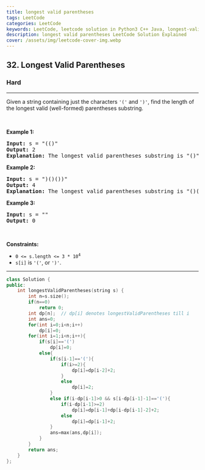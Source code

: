 ```yaml
---
title: longest valid parentheses
tags: LeetCode
categories: LeetCode
keywords: LeetCode, leetcode solution in Python3 C++ Java, longest-valid-parentheses solution
description: longest valid parentheses LeetCode Solution Explained
cover: /assets/img/leetcode-cover-img.webp
---
```





<h2>32. Longest Valid Parentheses</h2><h3>Hard</h3><hr><div><p>Given a string containing just the characters <code>'('</code> and <code>')'</code>, find the length of the longest valid (well-formed) parentheses substring.</p>

<p>&nbsp;</p>
<p><strong>Example 1:</strong></p>

<pre><strong>Input:</strong> s = "(()"
<strong>Output:</strong> 2
<strong>Explanation:</strong> The longest valid parentheses substring is "()".
</pre>

<p><strong>Example 2:</strong></p>

<pre><strong>Input:</strong> s = ")()())"
<strong>Output:</strong> 4
<strong>Explanation:</strong> The longest valid parentheses substring is "()()".
</pre>

<p><strong>Example 3:</strong></p>

<pre><strong>Input:</strong> s = ""
<strong>Output:</strong> 0
</pre>

<p>&nbsp;</p>
<p><strong>Constraints:</strong></p>

<ul>
	<li><code>0 &lt;= s.length &lt;= 3 * 10<sup>4</sup></code></li>
	<li><code>s[i]</code> is <code>'('</code>, or <code>')'</code>.</li>
</ul>
</div>

---




```cpp
class Solution {
public:
    int longestValidParentheses(string s) {
        int n=s.size();
        if(n==0)
            return 0;
        int dp[n];  // dp[i] denotes longestValidParentheses till i
        int ans=0;
        for(int i=0;i<n;i++)
            dp[i]=0;
        for(int i=1;i<n;i++){
            if(s[i]=='(')
                dp[i]=0;
            else{
                if(s[i-1]=='('){
                    if(i>=2){
                        dp[i]=dp[i-2]+2;
                    }
                    else
                        dp[i]=2;
                }
                else if(i-dp[i-1]>0 && s[i-dp[i-1]-1]=='('){
                    if(i-dp[i-1]>=2)
                        dp[i]=dp[i-1]+dp[i-dp[i-1]-2]+2;
                    else
                        dp[i]=dp[i-1]+2;   
                }
                ans=max(ans,dp[i]);
            }
        }
        return ans;
    }
};
```
